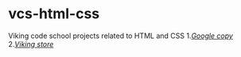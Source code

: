 # vcs-html-css
Viking code school projects related to HTML and CSS
1.*[Google copy]()*
2.*[Viking store]()*
